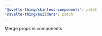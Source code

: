 ```yaml
---
'@svelte-thing/skinless-components': patch
'@svelte-thing/builders': patch
---
```


Merge props in components
